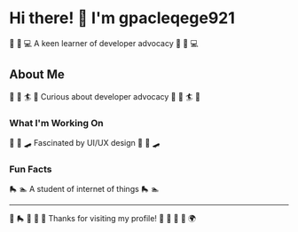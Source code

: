 # Hi there! 👋 I'm gpacleqege921

🎽 🎾 💻 A keen learner of developer advocacy 🎽 🎾 💻

## About Me
🎣 🎯 🏄 🚴 Curious about developer advocacy 🎣 🎯 🏄 🚴

### What I'm Working On
🥋 🎳 🛹 Fascinated by UI/UX design 🥋 🎳 🛹

### Fun Facts
🛼 🏊 A student of internet of things 🛼 🏊

---
🎨 🛼 🎪 🏒 🎱 Thanks for visiting my profile! 🎳 🥋 🎪 🛶 🌍
